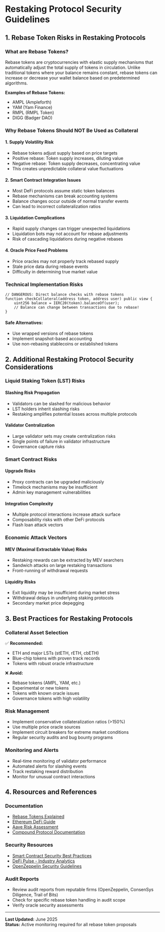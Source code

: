 # Restaking Protocol Security Guidelines

## 1. Rebase Token Risks in Restaking Protocols

### What are Rebase Tokens?
Rebase tokens are cryptocurrencies with elastic supply mechanisms that automatically adjust the total supply of tokens in circulation. Unlike traditional tokens where your balance remains constant, rebase tokens can increase or decrease your wallet balance based on predetermined algorithms.

**Examples of Rebase Tokens:**
- AMPL (Ampleforth)
- YAM (Yam Finance)
- RMPL (RMPL Token)
- DIGG (Badger DAO)

### Why Rebase Tokens Should NOT Be Used as Collateral

#### 1. **Supply Volatility Risk**
- Rebase tokens adjust supply based on price targets
- Positive rebase: Token supply increases, diluting value
- Negative rebase: Token supply decreases, concentrating value
- This creates unpredictable collateral value fluctuations

#### 2. **Smart Contract Integration Issues**
- Most DeFi protocols assume static token balances
- Rebase mechanisms can break accounting systems
- Balance changes occur outside of normal transfer events
- Can lead to incorrect collateralization ratios

#### 3. **Liquidation Complications**
- Rapid supply changes can trigger unexpected liquidations
- Liquidation bots may not account for rebase adjustments
- Risk of cascading liquidations during negative rebases

#### 4. **Oracle Price Feed Problems**
- Price oracles may not properly track rebased supply
- Stale price data during rebase events
- Difficulty in determining true market value

### Technical Implementation Risks

```solidity
// DANGEROUS: Direct balance checks with rebase tokens
function checkCollateral(address token, address user) public view {
    uint256 balance = IERC20(token).balanceOf(user);
    // Balance can change between transactions due to rebase!
}
```

#### Safe Alternatives:
- Use wrapped versions of rebase tokens
- Implement snapshot-based accounting
- Use non-rebasing stablecoins or established tokens

## 2. Additional Restaking Protocol Security Considerations

### Liquid Staking Token (LST) Risks

#### **Slashing Risk Propagation**
- Validators can be slashed for malicious behavior
- LST holders inherit slashing risks
- Restaking amplifies potential losses across multiple protocols

#### **Validator Centralization**
- Large validator sets may create centralization risks
- Single points of failure in validator infrastructure
- Governance capture risks

### Smart Contract Risks

#### **Upgrade Risks**
- Proxy contracts can be upgraded maliciously
- Timelock mechanisms may be insufficient
- Admin key management vulnerabilities

#### **Integration Complexity**
- Multiple protocol interactions increase attack surface
- Composability risks with other DeFi protocols
- Flash loan attack vectors

### Economic Attack Vectors

#### **MEV (Maximal Extractable Value) Risks**
- Restaking rewards can be extracted by MEV searchers
- Sandwich attacks on large restaking transactions
- Front-running of withdrawal requests

#### **Liquidity Risks**
- Exit liquidity may be insufficient during market stress
- Withdrawal delays in underlying staking protocols
- Secondary market price depegging

## 3. Best Practices for Restaking Protocols

### Collateral Asset Selection
✅ **Recommended:**
- ETH and major LSTs (stETH, rETH, cbETH)
- Blue-chip tokens with proven track records
- Tokens with robust oracle infrastructure

❌ **Avoid:**
- Rebase tokens (AMPL, YAM, etc.)
- Experimental or new tokens
- Tokens with known oracle issues
- Governance tokens with high volatility

### Risk Management
- Implement conservative collateralization ratios (>150%)
- Use multiple price oracle sources
- Implement circuit breakers for extreme market conditions
- Regular security audits and bug bounty programs

### Monitoring and Alerts
- Real-time monitoring of validator performance
- Automated alerts for slashing events
- Track restaking reward distribution
- Monitor for unusual contract interactions

## 4. Resources and References

### Documentation
- [Rebase Tokens Explained](https://www.coindesk.com/learn/what-are-rebase-tokens/)
- [Ethereum DeFi Guide](https://ethereum.org/en/defi/)
- [Aave Risk Assessment](https://docs.aave.com/risk/asset-risk/methodology)
- [Compound Protocol Documentation](https://compound.finance/docs)

### Security Resources
- [Smart Contract Security Best Practices](https://consensys.github.io/smart-contract-best-practices/)
- [DeFi Pulse - Industry Analytics](https://defipulse.com/)
- [OpenZeppelin Security Guidelines](https://docs.openzeppelin.com/contracts/4.x/security)

### Audit Reports
- Review audit reports from reputable firms (OpenZeppelin, ConsenSys Diligence, Trail of Bits)
- Check for specific rebase token handling in audit scope
- Verify oracle security assessments

---

**Last Updated:** June 2025  
**Status:** Active monitoring required for all rebase token proposals
